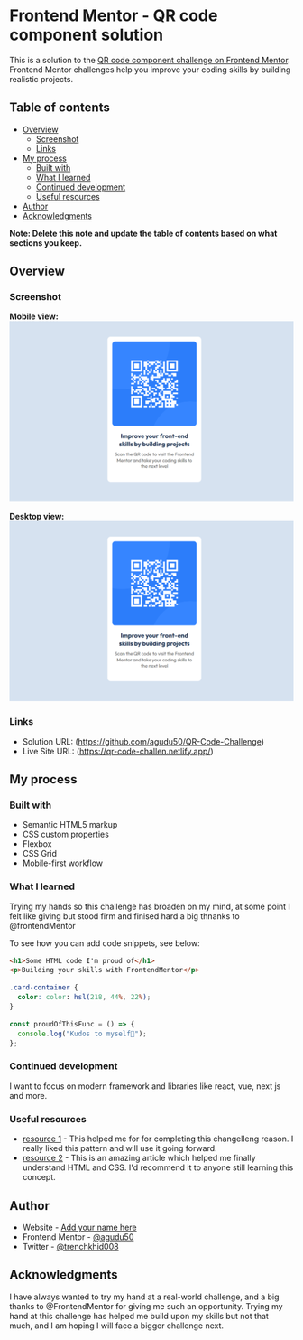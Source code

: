 # Frontend Mentor - QR code component solution

This is a solution to the [QR code component challenge on Frontend Mentor](https://www.frontendmentor.io/challenges/qr-code-component-iux_sIO_H). Frontend Mentor challenges help you improve your coding skills by building realistic projects.

## Table of contents

- [Overview](#overview)
  - [Screenshot](#screenshot)
  - [Links](#links)
- [My process](#my-process)
  - [Built with](#built-with)
  - [What I learned](#what-i-learned)
  - [Continued development](#continued-development)
  - [Useful resources](#useful-resources)
- [Author](#author)
- [Acknowledgments](#acknowledgments)

**Note: Delete this note and update the table of contents based on what sections you keep.**

## Overview

### Screenshot

**Mobile view:** 
![](./screenshot/screenshot-desktop-view.png)

**Desktop view:**
![](./screenshot/screenshot-desktop-view.png)

### Links

- Solution URL:
  (https://github.com/agudu50/QR-Code-Challenge)
- Live Site URL:
  (https://qr-code-challen.netlify.app/)

## My process

### Built with

- Semantic HTML5 markup
- CSS custom properties
- Flexbox
- CSS Grid
- Mobile-first workflow

### What I learned

Trying my hands so this challenge has broaden on my mind, at some point I felt like giving but stood firm and finised hard a big thnanks to @frontendMentor

To see how you can add code snippets, see below:

```html
<h1>Some HTML code I'm proud of</h1>
<p>Building your skills with FrontendMentor</p>
```

```css
.card-container {
  color: color: hsl(218, 44%, 22%);
}
```

```js
const proudOfThisFunc = () => {
  console.log("Kudos to myself🎉");
};
```

### Continued development

I want to focus on modern framework and libraries like react, vue, next js and more.

### Useful resources

- [resource 1](hhttps://www.frontendmentor.io/home) - This helped me for for completing this changelleng reason. I really liked this pattern and will use it going forward.
- [resource 2](https://www.w3schools.com/html/) - This is an amazing article which helped me finally understand HTML and CSS. I'd recommend it to anyone still learning this concept.

## Author

- Website - [Add your name here](https://www.your-site.com)
- Frontend Mentor - [@agudu50](https://www.frontendmentor.io/profile/agudu50)
- Twitter - [@trenchkhid008](https://www.twitter.com/trenchkhid08)

## Acknowledgments

I have always wanted to try my hand at a real-world challenge, and a big thanks to @FrontendMentor for giving me such an opportunity. Trying my hand at this challenge has helped me build upon my skills but not that much, and I am hoping I will face a bigger challenge next.
